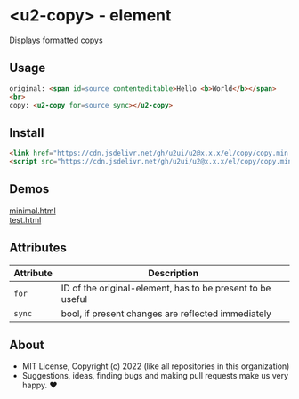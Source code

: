 # &lt;u2-copy&gt; - element
Displays formatted copys

## Usage

```html
original: <span id=source contenteditable>Hello <b>World</b></span>
<br>
copy: <u2-copy for=source sync></u2-copy>
```

## Install

```html
<link href="https://cdn.jsdelivr.net/gh/u2ui/u2@x.x.x/el/copy/copy.min.css" rel=stylesheet>
<script src="https://cdn.jsdelivr.net/gh/u2ui/u2@x.x.x/el/copy/copy.min.js" type=module async></script>
```

## Demos

[minimal.html](http://gcdn.li/u2ui/u2@main/el/copy/tests/minimal.html)  
[test.html](http://gcdn.li/u2ui/u2@main/el/copy/tests/test.html)  

## Attributes

Attribute        | Description                  
---              | ---                          
`for`            | ID of the original-element, has to be present to be useful
`sync`           | bool, if present changes are reflected immediately

## About

- MIT License, Copyright (c) 2022 <u2> (like all repositories in this organization) <br>
- Suggestions, ideas, finding bugs and making pull requests make us very happy. ♥

